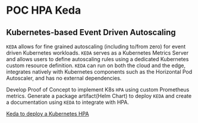 # POC HPA Keda

## Kubernetes-based Event Driven Autoscaling

`KEDA` allows for fine grained autoscaling (including to/from zero) for event driven Kubernetes workloads. `KEDA` serves as a Kubernetes Metrics Server and allows users to define autoscaling rules using a dedicated Kubernetes custom resource definition.
`KEDA` can run on both the cloud and the edge, integrates natively with Kubernetes components such as the Horizontal Pod Autoscaler, and has no external dependencies.

Develop Proof of Concept to implement K8s `HPA` using custom Prometheus metrics. Generate a package artifact(Helm Chart) to deploy `KEDA` and create a documentation using `KEDA` to integrate with HPA.

[Keda to deploy a Kubernetes HPA](https://sysdig.com/blog/kubernetes-hpa-prometheus/)
